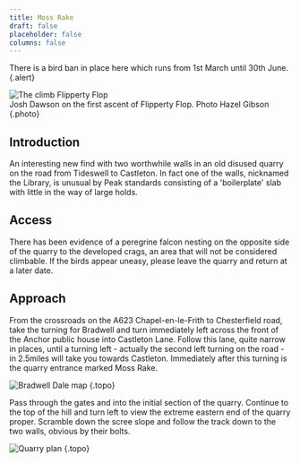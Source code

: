 ```yaml
---
title: Moss Rake
draft: false
placeholder: false
columns: false
---
```



There is a bird ban in place here which runs from 1st March until 30th June.
{.alert}


![The climb Flipperty Flop](/img/peak/buxton/Flipperty-Flop-small.jpg)  
Josh Dawson on the first ascent of Flipperty Flop. Photo Hazel Gibson
{.photo}

## Introduction

An interesting new find with two worthwhile walls in an old disused quarry on the road from Tideswell to Castleton. In fact one of the walls, nicknamed the Library, is unusual by Peak standards consisting of a 'boilerplate' slab with little in the way of large holds.


## Access


There has been evidence of a peregrine falcon nesting on the opposite side of the quarry to the developed crags, an area that will not be considered climbable. If the birds appear uneasy, please leave the quarry and return at a later date.

## Approach

From the crossroads on the A623 Chapel-en-le-Frith to Chesterfield road, take the turning for Bradwell and turn immediately left across the front of the Anchor public house into Castleton Lane. Follow this lane, quite narrow in places, until a turning left - actually the second left turning on the road - in 2.5miles will take you towards Castleton. Immediately after this turning is the quarry entrance marked Moss Rake.

![Bradwell Dale map](/img/peak/buxton/Brad1.jpg)
{.topo}

Pass through the gates and into the initial section of the quarry. Continue to the top of the hill and turn left to view the extreme eastern end of the quarry proper. Scramble down the scree slope and follow the track down to the two walls, obvious by their bolts.

![Quarry plan](/img/peak/buxton/Mossrake.jpg)
{.topo}

